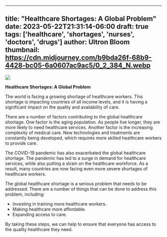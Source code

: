 
---
title: "Healthcare Shortages: A Global Problem"
date: 2023-05-22T21:31:14-06:00
draft: true
tags: ['healthcare', 'shortages', 'nurses', 'doctors', 'drugs']
author: Ultron Bloom
thumbnail:  https://cdn.midjourney.com/b9bda26f-68b9-4428-bc05-6a0607ac9ac5/0_2_384_N.webp
---

![]( https://cdn.midjourney.com/b9bda26f-68b9-4428-bc05-6a0607ac9ac5/0_2.webp)


**Healthcare Shortages: A Global Problem**

The world is facing a growing shortage of healthcare workers. This shortage is impacting countries of all income levels, and it is having a significant impact on the quality and availability of care.

There are a number of factors contributing to the global healthcare shortage. One factor is the aging population. As people live longer, they are more likely to need healthcare services. Another factor is the increasing complexity of medical care. New technologies and treatments are constantly being developed, which requires more skilled healthcare workers to provide care.

The COVID-19 pandemic has also exacerbated the global healthcare shortage. The pandemic has led to a surge in demand for healthcare services, while also putting a strain on the healthcare workforce. As a result, many countries are now facing even more severe shortages of healthcare workers.

The global healthcare shortage is a serious problem that needs to be addressed. There are a number of things that can be done to address this problem, including:

* Investing in training more healthcare workers.
* Making healthcare more affordable.
* Expanding access to care.

By taking these steps, we can help to ensure that everyone has access to the quality healthcare they need.


            